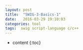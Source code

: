 ```yaml
---
layout: post
title:  "SWIG-3-Basics-1"
date:   2016-03-29 19:10:03
categories: tool
tags:  swig script-language c/c++
---
```


* content
{:toc}


